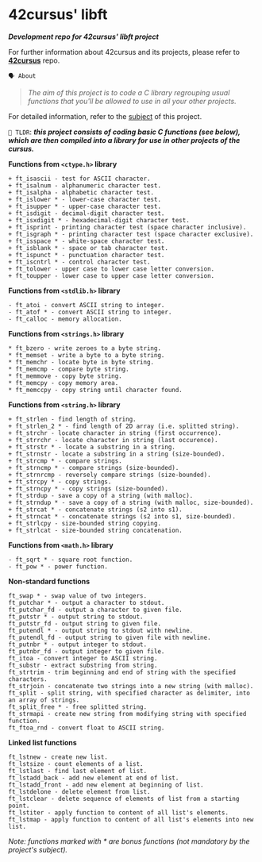    # **42cursus' libft**

___Development repo for 42cursus' libft project___

For further information about 42cursus and its projects, 
please refer to **[42cursus](https://github.com/appinha/42cursus)** repo.


`🗣️ About`
> *The aim of this project is to code a C library regrouping usual functions that you'll be allowed to use in all your other projects.*

For detailed information, refer to the [subject](https://github.com/appinha/42cursus/tree/master/_PDFs) of this project.

`🚀 TLDR`: ***this project consists of coding basic C functions (see below), which are then compiled
into a library for use in other projects of the cursus.***

**Functions from `<ctype.h>` library**
  ```
  + ft_isascii - test for ASCII character.
  + ft_isalnum - alphanumeric character test.
  + ft_isalpha - alphabetic character test.
  + ft_islower * - lower-case character test.
  + ft_isupper * - upper-case character test.
  + ft_isdigit - decimal-digit character test.
  + ft_isxdigit * - hexadecimal-digit character test.
  + ft_isprint - printing character test (space character inclusive).
  + ft_isgraph * - printing character test (space character exclusive).
  + ft_isspace * - white-space character test.
  + ft_isblank * - space or tab character test.
  + ft_ispunct * - punctuation character test.
  + ft_iscntrl * - control character test.
  + ft_tolower - upper case to lower case letter conversion.
  + ft_toupper - lower case to upper case letter conversion.
  ```

**Functions from `<stdlib.h>` library**
  ```
  - ft_atoi - convert ASCII string to integer.
  - ft_atof * - convert ASCII string to integer.
  - ft_calloc - memory allocation.
  ```
  
**Functions from `<strings.h>` library**
  ```
  * ft_bzero - write zeroes to a byte string.
  * ft_memset - write a byte to a byte string.
  * ft_memchr - locate byte in byte string.
  * ft_memcmp - compare byte string.
  * ft_memmove - copy byte string.
  * ft_memcpy - copy memory area.
  * ft_memccpy - copy string until character found.
  ```
  
**Functions from `<string.h>` library**
   ```
  + ft_strlen - find length of string.
  + ft_strlen_2 * - find length of 2D array (i.e. splitted string).
  + ft_strchr - locate character in string (first occurrence).
  + ft_strrchr - locate character in string (last occurence).
  + ft_strstr * - locate a substring in a string.
  + ft_strnstr - locate a substring in a string (size-bounded).
  + ft_strcmp * - compare strings.
  + ft_strncmp * - compare strings (size-bounded).
  + ft_strnrcmp - reversely compare strings (size-bounded).
  + ft_strcpy * - copy strings.
  + ft_strncpy * - copy strings (size-bounded).
  + ft_strdup - save a copy of a string (with malloc).
  + ft_strndup * - save a copy of a string (with malloc, size-bounded).
  + ft_strcat * - concatenate strings (s2 into s1).
  + ft_strncat * - concatenate strings (s2 into s1, size-bounded).
  + ft_strlcpy - size-bounded string copying.
  + ft_strlcat - size-bounded string concatenation.
  ```
  
**Functions from `<math.h>` library**
   ```
  - ft_sqrt * - square root function.
  - ft_pow * - power function.
  ```

**Non-standard functions**
  ```
  ft_swap * - swap value of two integers.
  ft_putchar * - output a character to stdout.
  ft_putchar_fd - output a character to given file.
  ft_putstr * - output string to stdout.
  ft_putstr_fd - output string to given file.
  ft_putendl * - output string to stdout with newline.
  ft_putendl_fd - output string to given file with newline.
  ft_putnbr * - output integer to stdout.
  ft_putnbr_fd - output integer to given file.
  ft_itoa - convert integer to ASCII string.
  ft_substr - extract substring from string.
  ft_strtrim - trim beginning and end of string with the specified characters.
  ft_strjoin - concatenate two strings into a new string (with malloc).
  ft_split - split string, with specified character as delimiter, into an array of strings.
  ft_split_free * - free splitted string.
  ft_strmapi - create new string from modifying string with specified function.
  ft_ftoa_rnd - convert float to ASCII string.
  ```
  
**Linked list functions**
  ```
  ft_lstnew - create new list.
  ft_lstsize - count elements of a list.
  ft_lstlast - find last element of list.
  ft_lstadd_back - add new element at end of list.
  ft_lstadd_front - add new element at beginning of list.
  ft_lstdelone - delete element from list.
  ft_lstclear - delete sequence of elements of list from a starting point.
  ft_lstiter - apply function to content of all list's elements.
  ft_lstmap - apply function to content of all list's elements into new list.
  ```
*Note: functions marked with * are bonus functions (not mandatory by the project's subject).*
